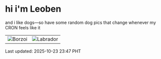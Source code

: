 # hi i'm Leoben

and i like dogs—so have some random dog pics that change whenever my CRON feels like it

|  |  |
|--------|----------|
| ![Borzoi](https://random-dog-vercel.vercel.app/api/random-borzoi?v=1761234444) | ![Labrador](https://random-dog-vercel.vercel.app/api/random-labrador?v=1761234444) |

Last updated: 2025-10-23 23:47 PHT
